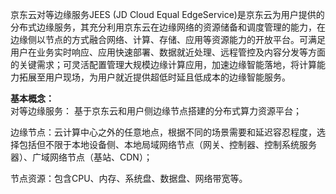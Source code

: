 京东云对等边缘服务JEES (JD Cloud Equal EdgeService)是京东云为用户提供的分布式边缘服务，其充分利用京东云在边缘网络的资源储备和调度管理的能力，在边缘侧以节点的方式融合网络、计算、存储、应用等资源能力的开放平台。可满足用户在业务实时响应、应用快速部署、数据就近处理、远程管控及内容分发等方面的关键需求；可灵活配置管理大规模边缘计算应用，加速边缘智能落地，将计算能力拓展至用户现场，为用户就近提供超低时延且低成本的边缘智能服务。

**基本概念：**<br>
对等边缘服务： 基于京东云和用户侧边缘节点搭建的分布式算力资源平台；

边缘节点：云计算中心之外的任意地点，根据不同的场景需要和延迟容忍程度，选择包括但不限于本地设备侧、本地局域网络节点（网关、控制器、控制系统服务器）、广域网络节点（基站、CDN）；

节点资源：包含CPU、内存、系统盘、数据盘、网络带宽等。
